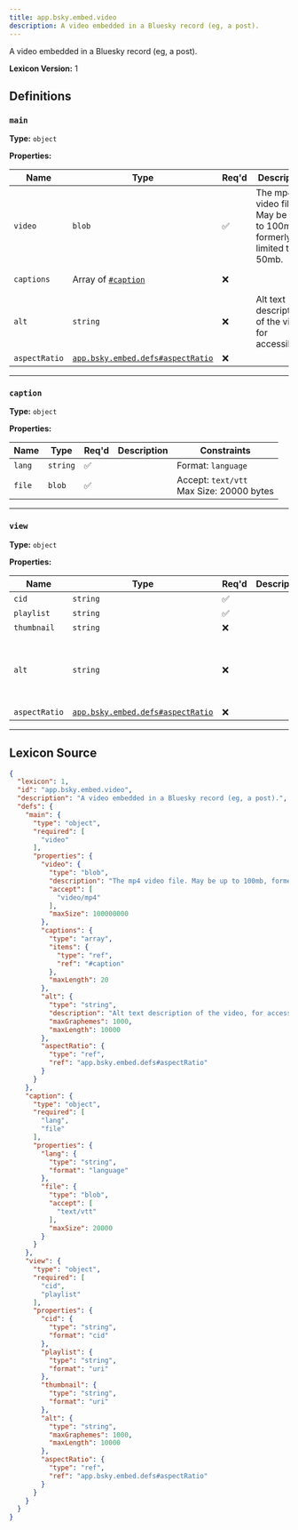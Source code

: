 ```yaml
---
title: app.bsky.embed.video
description: A video embedded in a Bluesky record (eg, a post).
---
```

A video embedded in a Bluesky record (eg, a post).

**Lexicon Version:** 1

## Definitions

<a name="main"></a>
### `main`

**Type:** `object`

**Properties:**

| Name | Type | Req'd  | Description | Constraints |
|------|------|----------|-------------|-------------|
| `video` | `blob` | ✅  | The mp4 video file. May be up to 100mb, formerly limited to 50mb. | Accept: `video/mp4`<br/>Max Size: 100000000 bytes |
| `captions` | Array of [`#caption`](#caption) | ❌  |  | Max Items: 20 |
| `alt` | `string` | ❌  | Alt text description of the video, for accessibility. | Max Length: 10000<br/>Max Graphemes: 1000 |
| `aspectRatio` | [`app.bsky.embed.defs#aspectRatio`](/lexicons/app/bsky/embed/app-bsky-embed-defs#aspectratio) | ❌  |  |  |

---

<a name="caption"></a>
### `caption`

**Type:** `object`

**Properties:**

| Name | Type | Req'd  | Description | Constraints |
|------|------|----------|-------------|-------------|
| `lang` | `string` | ✅  |  | Format: `language` |
| `file` | `blob` | ✅  |  | Accept: `text/vtt`<br/>Max Size: 20000 bytes |

---

<a name="view"></a>
### `view`

**Type:** `object`

**Properties:**

| Name | Type | Req'd  | Description | Constraints |
|------|------|----------|-------------|-------------|
| `cid` | `string` | ✅  |  | Format: `cid` |
| `playlist` | `string` | ✅  |  | Format: `uri` |
| `thumbnail` | `string` | ❌  |  | Format: `uri` |
| `alt` | `string` | ❌  |  | Max Length: 10000<br/>Max Graphemes: 1000 |
| `aspectRatio` | [`app.bsky.embed.defs#aspectRatio`](/lexicons/app/bsky/embed/app-bsky-embed-defs#aspectratio) | ❌  |  |  |

---

## Lexicon Source
```json
{
  "lexicon": 1,
  "id": "app.bsky.embed.video",
  "description": "A video embedded in a Bluesky record (eg, a post).",
  "defs": {
    "main": {
      "type": "object",
      "required": [
        "video"
      ],
      "properties": {
        "video": {
          "type": "blob",
          "description": "The mp4 video file. May be up to 100mb, formerly limited to 50mb.",
          "accept": [
            "video/mp4"
          ],
          "maxSize": 100000000
        },
        "captions": {
          "type": "array",
          "items": {
            "type": "ref",
            "ref": "#caption"
          },
          "maxLength": 20
        },
        "alt": {
          "type": "string",
          "description": "Alt text description of the video, for accessibility.",
          "maxGraphemes": 1000,
          "maxLength": 10000
        },
        "aspectRatio": {
          "type": "ref",
          "ref": "app.bsky.embed.defs#aspectRatio"
        }
      }
    },
    "caption": {
      "type": "object",
      "required": [
        "lang",
        "file"
      ],
      "properties": {
        "lang": {
          "type": "string",
          "format": "language"
        },
        "file": {
          "type": "blob",
          "accept": [
            "text/vtt"
          ],
          "maxSize": 20000
        }
      }
    },
    "view": {
      "type": "object",
      "required": [
        "cid",
        "playlist"
      ],
      "properties": {
        "cid": {
          "type": "string",
          "format": "cid"
        },
        "playlist": {
          "type": "string",
          "format": "uri"
        },
        "thumbnail": {
          "type": "string",
          "format": "uri"
        },
        "alt": {
          "type": "string",
          "maxGraphemes": 1000,
          "maxLength": 10000
        },
        "aspectRatio": {
          "type": "ref",
          "ref": "app.bsky.embed.defs#aspectRatio"
        }
      }
    }
  }
}
```
